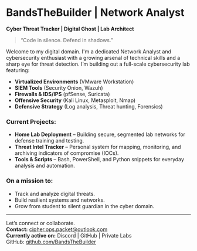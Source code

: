 # BandsTheBuilder | Network Analyst

**Cyber Threat Tracker | Digital Ghost | Lab Architect**

> “Code in silence. Defend in shadows.”

Welcome to my digital domain. I'm a dedicated Network Analyst and cybersecurity enthusiast with a growing arsenal of technical skills and a sharp eye for threat detection. I’m building out a full-scale cybersecurity lab featuring:

- **Virtualized Environments** (VMware Workstation)
- **SIEM Tools** (Security Onion, Wazuh)
- **Firewalls & IDS/IPS** (pfSense, Suricata)
- **Offensive Security** (Kali Linux, Metasploit, Nmap)
- **Defensive Strategy** (Log analysis, Threat hunting, Forensics)

### Current Projects:
- **Home Lab Deployment** – Building secure, segmented lab networks for defense training and testing.
- **Threat Intel Tracker** – Personal system for mapping, monitoring, and archiving indicators of compromise (IOCs).
- **Tools & Scripts** – Bash, PowerShell, and Python snippets for everyday analysis and automation.

### On a mission to:
- Track and analyze digital threats.
- Build resilient systems and networks.
- Grow from student to silent guardian in the cyber domain.

---

Let’s connect or collaborate.  
**Contact:** cipher.ops.packet@outlook.com  
**Currently active on:** Discord | GitHub | Private Labs  
GitHub: [github.com/BandsTheBuilder](https://github.com/BandsTheBuilder)
